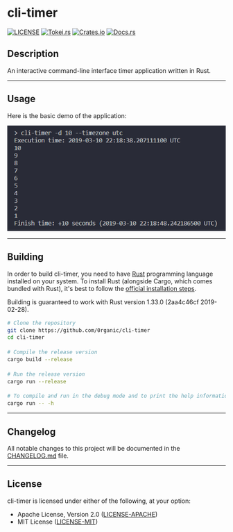 # cli-timer

[![LICENSE][License-Image]](#License "Project's LICENSE section")
[![Tokei.rs](https://tokei.rs/b1/github/0rganic/cli-timer)](https://github.com/0rganic/cli-timer "Project's total lines of code")
[![Crates.io](https://img.shields.io/crates/v/cli-timer.svg)](https://crates.io/crates/cli-timer "Package's crates.io page")
[![Docs.rs](https://docs.rs/cli-timer/badge.svg)](https://docs.rs/crate/cli-timer "Package's docs.rs page")

[License-Image]: https://img.shields.io/badge/License-MIT_or_Apache_2.0-blue.svg

## Description

An interactive command-line interface timer application written in Rust.

<hr>

## Usage

Here is the basic demo of the application:

![Demo](assets/demo.jpg)

<hr>

## Building

In order to build cli-timer, you need to have [Rust](https://www.rust-lang.org "Rust programming language's official website") programming language installed on your system. To install Rust (alongside Cargo, which comes bundled with Rust), it's best to follow the [official installation steps](https://www.rust-lang.org/tools/install "Official guide to install Rust").

Building is guaranteed to work with Rust version 1.33.0 (2aa4c46cf 2019-02-28).

```sh
# Clone the repository
git clone https://github.com/0rganic/cli-timer
cd cli-timer

# Compile the release version
cargo build --release

# Run the release version
cargo run --release

# To compile and run in the debug mode and to print the help information
cargo run -- -h
```

<hr>

## Changelog

All notable changes to this project will be documented in the [CHANGELOG.md](CHANGELOG.md "Project's CHANGELOG.md file") file.

<hr>

## License

cli-timer is licensed under either of the following, at your option:

* Apache License, Version 2.0 ([LICENSE-APACHE](LICENSE-APACHE "Copy of the Apache license (version 2.0)"))
* MIT License ([LICENSE-MIT](LICENSE-MIT "Copy of the MIT license"))